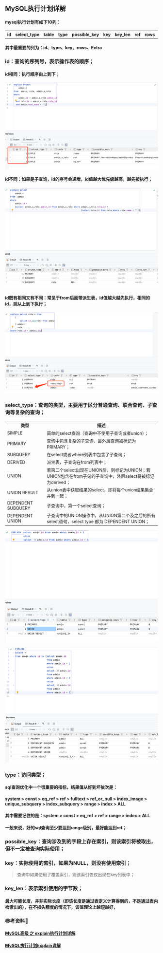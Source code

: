 ## MySQL执行计划详解

#### mysql执行计划有如下10列：

<table> 
    <th>id</th>
    <th>select_type</th>
    <th>table</th>
    <th>type</th>
    <th>possible_key</th>
    <th>key</th>
    <th>key_len</th>
    <th>ref</th>
    <th>rows</th>
    <th>Extra</th>
</table>

#### 其中最重要的列为：id、type、key、rows、Extra
### id：查询的序列号，表示操作表的顺序；
#### id相同：执行顺序由上到下；
![](../resource/MySQL/MySQL-Explain详解-相同id.png)

#### id不同：如果是子查询，id的序号会递增，id值越大优先级越高，越先被执行；
![](../resource/MySQL/MySQL-Explain详解-不同id.png)

#### id既有相同又有不同：常见于from后面带派生表，id值越大越先执行，相同的id，则从上到下执行；
![](../resource/MySQL/MySQL-Explain详解-相同&不同id.png)

### select_type：查询的类型，主要用于区分普通查询、联合查询、子查询等复杂的查询；
<table>
    <th>类型</th>
    <th>描述</th>
    <tr>
        <td>SIMPLE</td>
        <td>简单的select查询（查询中不使用子查询或者union）；</td>
    </tr>
    <tr>
        <td>PRIMARY</td>
        <td>查询中包含复杂的子查询，最外层查询被标记为PRIMARY；</td>
    </tr>
    <tr>
        <td>SUBQUERY</td>
        <td>在select或者where列表中包含了子查询；</td>
    </tr>
    <tr>
        <td>DERIVED</td>
        <td>派生表，子查询在from列表中；</td>
    </tr>
    <tr>
        <td>UNION</td>
        <td>若第二个select出现在UNION后，则标记为UNION；若UNION包含在from子句的子查询中，外层select将被标记为derived；</td>
    </tr>
    <tr>
        <td>UNION RESULT</td>
        <td>从union表中获取结果的select，即将每个union结果集合并到一起；</td>
    </tr>
    <tr>
        <td>DEPENDENT SUBQUERY</td>
        <td>子查询中，第一个select查询；</td>
    </tr>
    <tr>
        <td>DEPENDENT UNION</td>
        <td>子查询中的UNION操作中，从UNION第二个及之后的所有select语句，select type 都为 DEPENDENT UNION；</td>
    </tr>
</table>

![](../resource/MySQL/MySQL-Explain详解-union查询相关.png)

![](../resource/MySQL/MySQL-Explain详解-dependent-union&&subquery.png)

### type：访问类型；
#### sql查询优化中一个很重要的指标，结果值从好到坏依次是：
#### system > const > eq_ref > ref > fulltext > ref_or_null > index_image > unique_subquery > index_subquery > range > index > ALL
#### 其中需要记住的是：system > const > eq_ref > ref > range > index > ALL
#### 一般来说，好的sql查询至少要达到range级别，最好能达到ref；



### possible_key：查询涉及到的字段上存在索引，则该索引将被取出，但不一定被查询实际使用；

### key：实际使用的索引，如果为NULL，则没有使用索引；
> 查询中如果使用了覆盖索引，则该索引仅仅出现在key列表中；
>

### key_len：表示索引使用的字节数；
#### 最大可能长度，并非实际长度（即该长度是通过表定义计算得到的，不是通过表内检索出的），在不损失精度的情况下，该值理论上越短越好，



### 参考资料💾
#### <a href="https://blog.csdn.net/wuseyukui/article/details/71512793">MySQL高级 之 explain执行计划详解</a>
#### <a href="https://www.51cto.com/article/767432.html">MySQL执行计划Explain详解</a>

